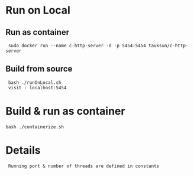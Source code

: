 # Run on Local

## Run as container

     sudo docker run --name c-http-server -d -p 5454:5454 tauksun/c-http-server

## Build from source

     bash ./runOnLocal.sh
     visit : localhost:5454

# Build & run as container

    bash ./containerize.sh

# Details

     Running port & number of threads are defined in constants
